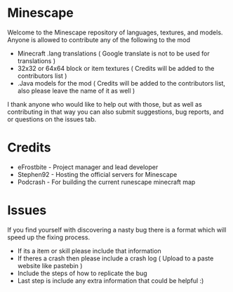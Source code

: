 # Minescape
Welcome to the Minescape repository of languages, textures, and models. Anyone is allowed to contribute any of the following to the mod

* Minecraft .lang translations ( Google translate is not to be used for translations )
* 32x32 or 64x64 block or item textures ( Credits will be added to the contributors list )
* .Java models for the mod ( Credits will be added to the contributors list, also please leave the name of it as well )

I thank anyone who would like to help out with those, but as well as contributing in that way you can also submit suggestions, bug reports, and or questions on the issues tab.



# Credits
* eFrostbite - Project manager and lead developer
* Stephen92 - Hosting the official servers for Minescape
* Podcrash - For building the current runescape minecraft map



# Issues
If you find yourself with discovering a nasty bug there is a format which will speed up the fixing process.
* If its a item or skill please include that information
* If theres a crash then please include a crash log ( Upload to a paste website like pastebin )
* Include the steps of how to replicate the bug
* Last step is include any extra information that could be helpful :)
